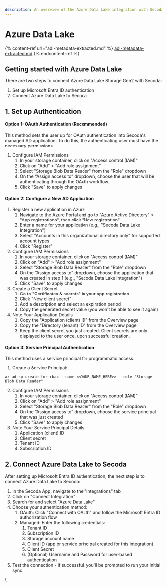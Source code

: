 ```yaml
---
description: An overview of the Azure Data Lake integration with Secoda
---
```


# Azure Data Lake

{% content-ref url="adl-metadata-extracted.md" %}
[adl-metadata-extracted.md](adl-metadata-extracted.md)
{% endcontent-ref %}

## Getting started with Azure Data Lake

There are two steps to connect Azure Data Lake Storage Gen2 with Secoda:

1. Set up Microsoft Entra ID authentication
2. Connect Azure Data Lake to Secoda

## 1. Set up Authentication

#### **Option 1: OAuth Authentication (Recommended)**

This method sets the user up for OAuth authentication into Secoda's managed AD application. To do this, the authenticating user must have the necessary permissions.

1. Configure IAM Permissions
   1. In your storage container, click on "Access control (IAM)"
   2. Click on "Add" > "Add role assignment"
   3. Select "Storage Blob Data Reader" from the "Role" dropdown
   4. On the “Assign access to” dropdown, choose the user that will be authenticating through the OAuth workflow.
   5. Click "Save" to apply changes

#### **Option 2: Configure a New AD Application**

1. Register a new application in Azure
   1. Navigate to the Azure Portal and go to "Azure Active Directory" > "App registrations", then click "New registration"
   2. Enter a name for your application (e.g., "Secoda Data Lake Integration")
   3. Select "Accounts in this organizational directory only" for supported account types
   4. Click "Register"
2. Configure IAM Permissions
   1. In your storage container, click on "Access control (IAM)"
   2. Click on "Add" > "Add role assignment"
   3. Select "Storage Blob Data Reader" from the "Role" dropdown
   4. On the “Assign access to” dropdown, choose the application that was created in step 1 (e.g., "Secoda Data Lake Integration")
   5. Click "Save" to apply changes
3. Create a Client Secret
   1. Go to "Certificates & secrets" in your app registration
   2. Click "New client secret"
   3. Add a description and select an expiration period
   4. Copy the generated secret value (you won't be able to see it again)
4. Note Your Application Details
   1. Copy the "Application (client) ID" from the Overview page
   2. Copy the "Directory (tenant) ID" from the Overview page
   3. Keep the client secret you just created. Client secrets are only displayed to the user once, upon successful creation.&#x20;

#### **Option 3: Service Principal Authentication**

This method uses a service principal for programmatic access.

1. Create a Service Principal:

```
az ad sp create-for-rbac --name <<YOUR_NAME_HERE>> --role "Storage Blob Data Reader"
```

2. Configure IAM Permissions
   1. In your storage container, click on "Access control (IAM)"
   2. Click on "Add" > "Add role assignment"
   3. Select "Storage Blob Data Reader" from the "Role" dropdown
   4. On the “Assign access to” dropdown, choose the service principal that was just created
   5. Click "Save" to apply changes
3. Note Your Service Principal Details
   1. Application (client) ID
   2. Client secret
   3. Tenant ID
   4. Subscription ID

## 2. Connect Azure Data Lake to Secoda

After setting up Microsoft Entra ID authentication, the next step is to connect Azure Data Lake to Secoda:

1. In the Secoda App, navigate to the "Integrations" tab
2. Click on "Connect Integration"
3. Search for and select "Azure Data Lake"
4. Choose your authentication method:
   1. OAuth: Click "Connect with OAuth" and follow the Microsoft Entra ID authorization flow
   2. Managed: Enter the following credentials:
      1. Tenant ID
      2. Subscription ID
      3. Storage account name
      4. Client ID (app or service principal created for this integration)
      5. Client Secret
      6. (Optional) Username and Password for user-based authentication
5. Test the connection - if successful, you'll be prompted to run your initial sync.

\
